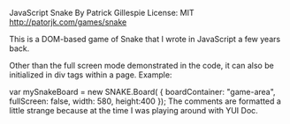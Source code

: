 JavaScript Snake
By Patrick Gillespie
License: MIT
http://patorjk.com/games/snake

This is a DOM-based game of Snake that I wrote in JavaScript a few years back.

Other than the full screen mode demonstrated in the code, it can also be initialized in div tags within a page. Example:

var mySnakeBoard = new SNAKE.Board( {
                                        boardContainer: "game-area",
                                        fullScreen: false,
                                        width: 580,
                                        height:400
                                    });
The comments are formatted a little strange because at the time I was playing around with YUI Doc.